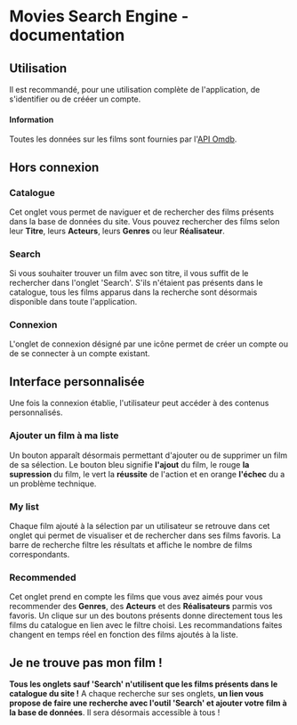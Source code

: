 # Movies Search Engine - documentation

## Utilisation
Il est recommandé, pour une utilisation complète de l'application, de s'identifier ou de crééer un compte.

#### Information
Toutes les données sur les films sont fournies par l'[API Omdb](http://www.omdbapi.com/).

## Hors connexion

### Catalogue
Cet onglet vous permet de naviguer et de rechercher des films présents dans la base de données du site. Vous pouvez rechercher des films selon leur **Titre**, leurs **Acteurs**, leurs **Genres** ou leur **Réalisateur**.

### Search
Si vous souhaiter trouver un film avec son titre, il vous suffit de le rechercher dans l'onglet 'Search'. S'ils n'étaient pas présents dans le catalogue, tous les films apparus dans la recherche sont désormais disponible dans toute l'application.

### Connexion
L'onglet de connexion désigné par une icône permet de créer un compte ou de se connecter à un compte existant.

## Interface personnalisée
Une fois la connexion établie, l'utilisateur peut accéder à des contenus personnalisés.

### Ajouter un film à ma liste
Un bouton apparaît désormais permettant d'ajouter ou de supprimer un film de sa sélection. Le bouton bleu signifie **l'ajout** du film, le rouge **la supression** du film, le vert la **réussite** de l'action et en orange **l'échec** du a un problème technique.

### My list
Chaque film ajouté à la sélection par un utilisateur se retrouve dans cet onglet qui permet de visualiser et de rechercher dans ses films favoris. La barre de recherche filtre les résultats et affiche le nombre de films correspondants.

### Recommended
Cet onglet prend en compte les films que vous avez aimés pour vous recommender des **Genres**, des **Acteurs** et des **Réalisateurs** parmis vos favoris. Un clique sur un des boutons présents donne directement tous les films du catalogue en lien avec le filtre choisi. Les recommandations faites changent en temps réel en fonction des films ajoutés à la liste.

## Je ne trouve pas mon film !
**Tous les onglets sauf 'Search' n'utilisent que les films présents dans le catalogue du site !**
A chaque recherche sur ses onglets, **un lien vous propose de faire une recherche avec l'outil 'Search' et ajouter votre film à la base de données**. Il sera désormais accessible à tous !
